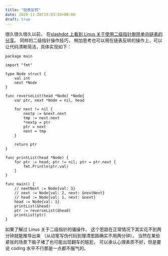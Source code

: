 ```yaml
---
title: "链表反转"
date: 2020-11-28T19:53:33+08:00
draft: true
---
```


很久很久很久以前，
在[slashdot 上看到 Linus 关于使用二级指针删除单向链表的分享](https://meta.slashdot.org/story/12/10/11/0030249/linus-torvalds-answers-your-questions)。
同样的二级指针操作技巧，
稍加思考也可以用在链表反转的操作上，可以让代码清晰简洁，具体实现如下：

```golang
package main

import "fmt"

type Node struct {
    val int
    next *Node
}

func reverseList(head *Node) *Node{
    var ptr, next *Node = nil, head

    for next != nil {
        nextp := &next.next
        tmp := next.next
        *nextp = ptr
        ptr = next
        next = tmp
    }

    return ptr
}

func printList(head *Node) {
    for ptr := head; ptr != nil; ptr = ptr.next {
        fmt.Println(ptr.val)
    }
}

func main() {
    // nextNext := Node{val: 3}
    // next := Node{val: 2, next: &nextNext}
    // head := Node{val: 1, next: &next}
    head := Node{val: 1}
    printList(&head)
    ptr := reverseList(&head)
    printList(ptr)
}
```

如果了解过 Linus 关于二级指针的骚操作，
这个思路在正常情况下其实花不到两分钟就能推导出来
（从动笔写伪代码到理清思路确实不用两分钟）。
当然在某些紧张的场景下脑子堵了也可能出现翻车的尴尬，
可以承认心理素质不好，但是要说 coding 水平不行那是一点都不服气的。

